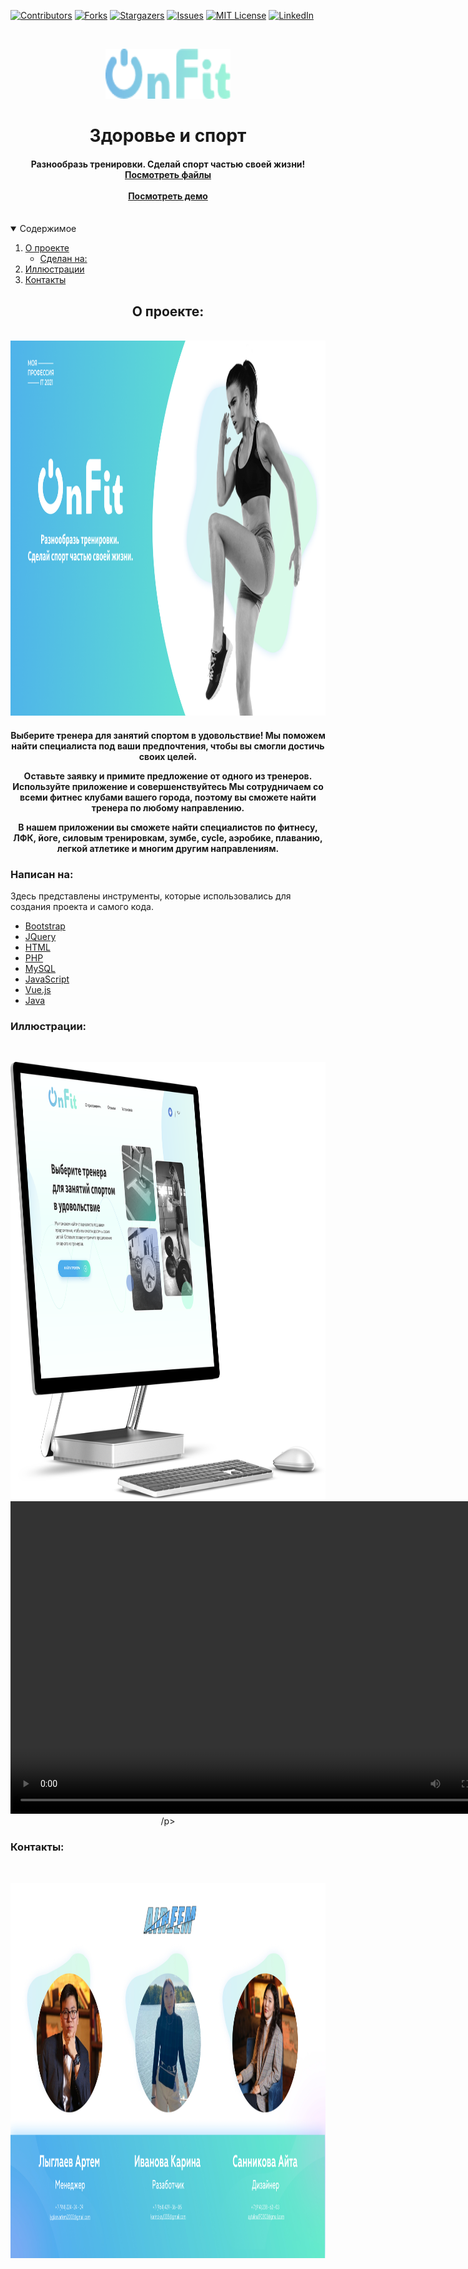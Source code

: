 [![Contributors][contributors-shield]][contributors-url]
[![Forks][forks-shield]][forks-url]
[![Stargazers][stars-shield]][stars-url]
[![Issues][issues-shield]][issues-url]
[![MIT License][license-shield]][license-url]
[![LinkedIn][linkedin-shield]][linkedin-url]



<!-- PROJECT LOGO -->
<br />
<p align="center">
  <a href="https://github.com/kdnsks/cifra">
    <img src="logo.png" alt="Logo" width="200" height="80">
  </a>

  <h1 align="center">Здоровье и спорт</h1>

  <h4 align="center">Разнообразь тренировки. Сделай спорт частью своей жизни!
    <br />
    <a href="https://github.com/kdnsks/onfit"><strong>Посмотреть файлы</strong></a>
    <br />
    <br />
    <a href="http://j5557902.myjino.ru//">Посмотреть демо</a>
    <br />
    <br />
  </h4>
</p>



<!-- TABLE OF CONTENTS -->
<details open="open">
  <summary>Содержимое</summary>
  <ol>
    <li>
      <a href="#about-the-project">О проекте</a>
      <ul>
        <li><a href="#built-with">Сделан на:</a></li>
      </ul>
    </li>
    <li>
      <a href="#getting-started">Иллюстрации</a>
    </li>
    <li><a href="#contact">Контакты</a></li>
  </ol>
</details>



<!-- ABOUT THE PROJECT -->
<h2 align="center" id="about-the-project">О проекте:</h2>

<br />
  
<img src="welcome.png" alt="Welcome!" width="1000" height="600">

<h4 align="center">Выберите тренера для занятий спортом в удовольствие!
Мы поможем найти специалиста под ваши предпочтения, чтобы вы смогли достичь своих целей. 

Оставьте заявку и примите предложение от одного из тренеров.
Используйте приложение и совершенствуйтесь
Мы сотрудничаем со всеми фитнес клубами
вашего города, поэтому вы сможете найти
тренера по любому направлению.


В нашем приложении вы сможете найти
специалистов по фитнесу, ЛФК, йоге, силовым
тренировкам, зумбе, cycle, аэробике, плаванию,
легкой атлетике и многим другим направлениям.</h4>

### Написан на:
Здесь представлены инструменты, которые использовались для создания проекта и самого кода.
* [Bootstrap](https://getbootstrap.com)
* [JQuery](https://jquery.com)
* [HTML](https://html.com)
* [PHP](https://www.php.net/)
* [MySQL](https://jquery.com)
* [JavaScript](https://html.com)
* [Vue.js](https://html.com)
* [Java](https://html.com)





### Иллюстрации:
<br />


<p align="center" id="getting-started">
  <a href="https://github.com/kdnsks/onfit">
    <img src="comp.png" alt="" width="800" height="700">
  </a>
  <a href="https://github.com/kdnsks/onfit">
    <video src="Запись экрана (18.04.2021 13-22-12) (convert-video-online.com).mp4" alt="Видео" width="800" height="500">
  </a>
 /p>
    
### Контакты:
<br />

<p align="center" id="contact">
  <a href="https://github.com/kdnsks/onfit">
    <img src="contacts.jpg" alt="Контакты" width="1000" height="600">
  </a>

<!-- MARKDOWN LINKS & IMAGES -->
<!-- https://www.markdownguide.org/basic-syntax/#reference-style-links -->
[contributors-shield]: https://img.shields.io/github/contributors/othneildrew/Best-README-Template.svg?style=for-the-badge
[contributors-url]: https://github.com/othneildrew/Best-README-Template/graphs/contributors
[forks-shield]: https://img.shields.io/github/forks/othneildrew/Best-README-Template.svg?style=for-the-badge
[forks-url]: https://github.com/othneildrew/Best-README-Template/network/members
[stars-shield]: https://img.shields.io/github/stars/othneildrew/Best-README-Template.svg?style=for-the-badge
[stars-url]: https://github.com/othneildrew/Best-README-Template/stargazers
[issues-shield]: https://img.shields.io/github/issues/othneildrew/Best-README-Template.svg?style=for-the-badge
[issues-url]: https://github.com/othneildrew/Best-README-Template/issues
[license-shield]: https://img.shields.io/github/license/othneildrew/Best-README-Template.svg?style=for-the-badge
[license-url]: https://github.com/othneildrew/Best-README-Template/blob/master/LICENSE.txt
[linkedin-shield]: https://img.shields.io/badge/-LinkedIn-black.svg?style=for-the-badge&logo=linkedin&colorB=555
[linkedin-url]: https://linkedin.com/in/othneildrew
[product-screenshot]: images/screenshot.png
